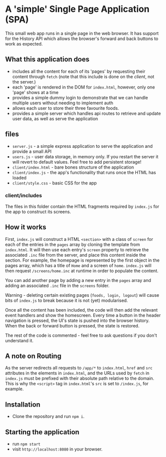 # A 'simple' Single Page Application (SPA)

This small web app runs in a single page in the web browser. It has support for the History API which allows the browser's forward and back buttons to work as expected.

## What this application does

* includes all the content for each of its 'pages' by requesting their content through `fetch` (note that this include is done on the *client*, not the server.)
* each 'page' is rendered in the DOM for `index.html`, however, only one 'page' shows at a time
* provides a simple dummy login to demonstrate that we can handle multiple users without needing to implement auth
* allows each user to store their three favourite foods.
* provides a simple server which handles api routes to retrieve and update user data, as well as serve the application

## files
* `server.js` - a simple express application to serve the application and provide a small API
* `users.js` - user data storage, in memory only. If you restart the server it will revert to default values. Feel free to add persistent storage!
* `client/index.html` - bare bones structure of the application
* `client/index.js` - the app's functionality that runs once the HTML has loaded
* `client/style.css` - basic CSS for the app

### client/includes
The files in this folder contain the HTML fragments required by `index.js` for the app to construct its screens. 

## How it works

First, `index.js` will construct a HTML `<section>` with a class of `screen` for each of the entries in the `pages` array by cloning the template from `index.html`. It will then use each entry's `screen` property to retrieve the associated `.inc` file from the server, and place this content inside the section. For example, the homepage is represented by the first object in the pages array, which has a title of `Home` and a screen of `home`. `index.js` will then request `/screens/home.inc` at runtime in order to populate the content.

You can add another page by adding a new entry in the `pages` array and adding an associated `.inc` file in the `screens` folder.

Warning - deleting certain existing pages (`foods, login, logout`) will cause bits of `index.js` to break because it is not (yet) modularised.

Once all the content has been included, the code will then add the relevant event handlers and show the homescreen. Every time a button in the header navigation is pressed, the UI's state is pushed into the browser history. When the back or forward button is pressed, the state is restored.

The rest of the code is commented - feel free to ask questions if you don't understand it.

## A note on Routing

As the server redirects all requests to `/app/*` to `index.html`, `href` and `src` attributes in the elements in `index.html`, and the URLs used by `fetch` in `index.js` must be prefixed with their absolute path relative to the domain. This is why the `<script>` tag in `index.html`'s `src` is set to `/index.js`, for example. 

## Installation

* Clone the repository and run `npm i`.

## Starting the application

* run `npm start`
* visit `http://localhost:8080` in your browser.